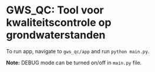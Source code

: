 # GWS_QC: Tool voor kwaliteitscontrole op grondwaterstanden 

To run app, navigate to `gws_qc/app` and run `python main.py`.

**Note:** DEBUG mode can be turned on/off in `main.py` file.